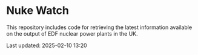 # Nuke Watch

This repository includes code for retrieving the latest information available on the output of EDF nuclear power plants in the UK.

Last updated: 2025-02-10 13:20